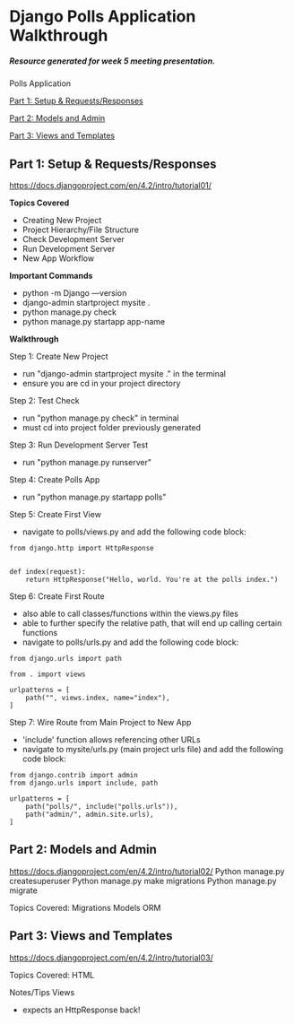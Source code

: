 # Django Polls Application Walkthrough
##### Resource generated for week 5 meeting presentation.

Polls Application

[Part 1: Setup & Requests/Responses](#part-1-setup---requests-responses)

[Part 2: Models and Admin](#part-2-models-and-admin)

[Part 3: Views and Templates](#part-3-views-and-templates)

## Part 1: Setup & Requests/Responses
https://docs.djangoproject.com/en/4.2/intro/tutorial01/

**Topics Covered**
* Creating New Project
* Project Hierarchy/File Structure
* Check Development Server
* Run Development Server
* New App Workflow


**Important Commands**
* python -m Django —version
* django-admin startproject mysite .
* python manage.py check
* python manage.py startapp app-name


**Walkthrough**

Step 1: Create New Project
* run "django-admin startproject mysite ." in the terminal
* ensure you are cd in your project directory

Step 2: Test Check
* run "python manage.py check" in terminal
* must cd into project folder previously generated

Step 3: Run Development Server Test
* run "python manage.py runserver"

Step 4: Create Polls App
* run "python manage.py startapp polls"

Step 5: Create First View
* navigate to polls/views.py and add the following code block:
```
from django.http import HttpResponse


def index(request):
    return HttpResponse("Hello, world. You're at the polls index.")
```

Step 6: Create First Route
* also able to call classes/functions within the views.py files
* able to further specify the relative path, that will end up calling certain functions
* navigate to polls/urls.py and add the following code block:
```
from django.urls import path

from . import views

urlpatterns = [
    path("", views.index, name="index"),
]
```

Step 7: Wire Route from Main Project to New App
* 'include' function allows referencing other URLs
* navigate to mysite/urls.py (main project urls file) and add the following code block:
```
from django.contrib import admin
from django.urls import include, path

urlpatterns = [
    path("polls/", include("polls.urls")),
    path("admin/", admin.site.urls),
]
```


## Part 2: Models and Admin
https://docs.djangoproject.com/en/4.2/intro/tutorial02/
Python manage.py createsuperuser
Python manage.py make migrations
Python manage.py migrate

Topics Covered:
Migrations
Models
ORM

## Part 3: Views and Templates
https://docs.djangoproject.com/en/4.2/intro/tutorial03/

Topics Covered:
HTML


Notes/Tips
Views
- expects an HttpResponse back!
